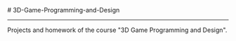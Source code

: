 ﻿﻿﻿# 3D-Game-Programming-and-Design---Projects and homework of the course "3D Game Programming and Design".